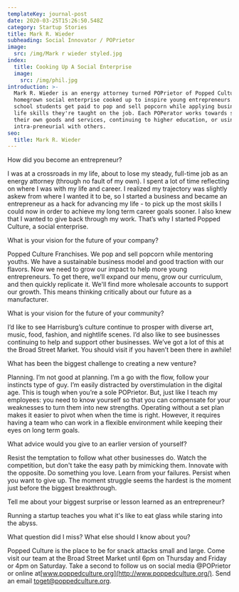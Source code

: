 ```yaml
---
templateKey: journal-post
date: 2020-03-25T15:26:50.548Z
category: Startup Stories
title: Mark R. Wieder
subheading: Social Innovator / POPrietor
image:
  src: /img/Mark r wieder styled.jpg
index:
  title: Cooking Up A Social Enterprise
  image:
    src: /img/phil.jpg
introduction: >-
  Mark R. Wieder is an energy attorney turned POPrietor of Popped Culture, a
  homegrown social enterprise cooked up to inspire young entrepreneurs. High
  school students get paid to pop and sell popcorn while applying business and
  life skills they're taught on the job. Each POPerator works towards selling
  their own goods and services, continuing to higher education, or using their
  intra-preneurial with others.
seo:
  title: Mark R. Wieder
---
```

How did you become an entrepreneur?

I was at a crossroads in my life, about to lose my steady, full-time job as an energy attorney (through no fault of my own). I spent a lot of time reflecting on where I was with my life and career. I realized my trajectory was slightly askew from where I wanted it to be, so I started a business and became an entrepreneur as a hack for advancing my life - to pick up the most skills I could now in order to achieve my long term career goals sooner. I also knew that I wanted to give back through my work. That’s why I started Popped Culture, a social enterprise.

What is your vision for the future of your company?

Popped Culture Franchises. We pop and sell popcorn while mentoring youths. We have a sustainable business model and good traction with our flavors. Now we need to grow our impact to help more young entrepreneurs. To get there, we’ll expand our menu, grow our curriculum, and then quickly replicate it. We'll find more wholesale accounts to support our growth. This means thinking critically about our future as a manufacturer.

What is your vision for the future of your community?

I’d like to see Harrisburg’s culture continue to prosper with diverse art, music, food, fashion, and nightlife scenes. I’d also like to see businesses continuing to help and support other businesses. We’ve got a lot of this at the Broad Street Market. You should visit if you haven’t been there in awhile!

What has been the biggest challenge to creating a new venture?

Planning. I’m not good at planning. I’m a go with the flow, follow your instincts type of guy. I’m easily distracted by overstimulation in the digital age. This is tough when you’re a sole POPrietor. But, just like I teach my employees: you need to know yourself so that you can compensate for your weaknesses to turn them into new strengths. Operating without a set plan makes it easier to pivot when when the time is right. However, it requires having a team who can work in a flexible environment while keeping their eyes on long term goals.

What advice would you give to an earlier version of yourself?

Resist the temptation to follow what other businesses do. Watch the competition, but don't take the easy path by mimicking them. Innovate with the opposite. Do something you love. Learn from your failures. Persist when you want to give up. The moment struggle seems the hardest is the moment just before the biggest breakthrough.

Tell me about your biggest surprise or lesson learned as an entrepreneur?

Running a startup teaches you what it's like to eat glass while staring into the abyss.

What question did I miss? What else should I know about you?

Popped Culture is the place to be for snack attacks small and large. Come visit our team at the Broad Street Market until 6pm on Thursday and Friday or 4pm on Saturday. Take a second to follow us on social media @POPrietor or online at[www.poppedculture.org](http://www.poppedculture.org/). Send an email toget@poppedculture.org.
